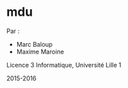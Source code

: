 mdu
=====


Par :
- Marc Baloup
- Maxime Maroine

Licence 3 Informatique, Université Lille 1

2015-2016
